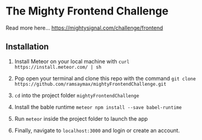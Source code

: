 # The Mighty Frontend Challenge

Read more here... 
https://mightysignal.com/challenge/frontend

## Installation

1. Install Meteor on your local machine with `curl https://install.meteor.com/ | sh`

2. Pop open your terminal and clone this repo with the command `git clone https://github.com/ramsaymax/mightyFrontendChallenge.git`

3. `cd` into the project folder `mightyFrontendChallenge`

4. Install the bable runtime `meteor npm install --save babel-runtime`

5. Run `meteor` inside the project folder to launch the app

6. Finally, navigate to `localhost:3000` and login or create an account. 

